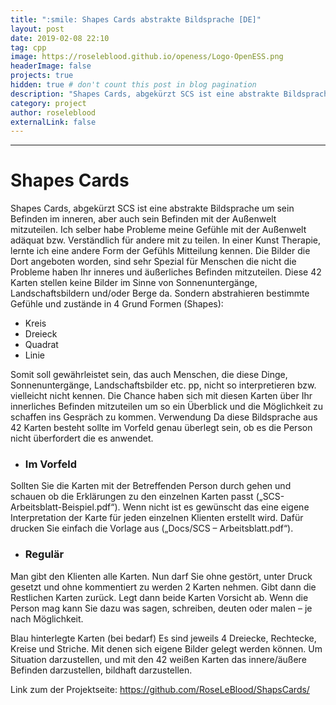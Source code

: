 ```yaml
---
title: ":smile: Shapes Cards abstrakte Bildsprache [DE]"
layout: post
date: 2019-02-08 22:10
tag: cpp
image: https://roseleblood.github.io/openess/Logo-OpenESS.png
headerImage: false
projects: true
hidden: true # don't count this post in blog pagination
description: "Shapes Cards, abgekürzt SCS ist eine abstrakte Bildsprache um sein Befinden auszudrücken"
category: project
author: roseleblood
externalLink: false
---
```


---
# Shapes Cards
Shapes Cards, abgekürzt SCS ist eine abstrakte Bildsprache um sein Befinden im inneren, aber auch sein Befinden mit der Außenwelt mitzuteilen. Ich selber habe Probleme meine Gefühle mit der Außenwelt adäquat bzw. Verständlich für andere mit zu teilen. In einer Kunst Therapie, lernte ich eine andere Form der Gefühls Mitteilung kennen. Die Bilder die Dort angeboten worden, sind sehr Spezial für Menschen die nicht die Probleme haben Ihr inneres und äußerliches Befinden mitzuteilen. Diese 42 Karten stellen keine Bilder im Sinne von Sonnenuntergänge, Landschaftsbildern und/oder Berge da. Sondern abstrahieren bestimmte Gefühle und zustände in 4 Grund Formen (Shapes):
*	Kreis
*	Dreieck
*	Quadrat 
*	Linie

Somit soll gewährleistet sein, das auch Menschen, die diese Dinge, Sonnenuntergänge, Landschaftsbilder etc. pp, nicht so interpretieren bzw. vielleicht nicht kennen. Die Chance haben sich mit diesen Karten über Ihr innerliches Befinden mitzuteilen um so ein Überblick und die Möglichkeit zu schaffen ins Gespräch zu kommen. 
Verwendung 
Da diese Bildsprache aus 42 Karten besteht sollte im Vorfeld genau überlegt sein, ob es die Person nicht überfordert die es anwendet.

*	### Im Vorfeld
Sollten Sie die Karten mit der Betreffenden Person durch gehen und schauen ob die Erklärungen zu den einzelnen Karten passt („SCS-Arbeitsblatt-Beispiel.pdf“). Wenn nicht ist es gewünscht das eine eigene Interpretation der Karte für jeden einzelnen Klienten erstellt wird. Dafür drucken Sie einfach  die Vorlage aus („Docs/SCS – Arbeitsblatt.pdf“). 
* ###	Regulär
Man gibt den Klienten alle Karten. Nun darf Sie ohne gestört, unter Druck gesetzt und ohne kommentiert zu werden 2 Karten nehmen. Gibt dann die Restlichen Karten zurück. 
Legt dann beide Karten Vorsicht ab.
Wenn die Person mag kann Sie dazu was sagen, schreiben, deuten oder malen – je nach Möglichkeit. 

Blau hinterlegte Karten (bei bedarf) 
Es sind jeweils 4 Dreiecke, Rechtecke, Kreise und Striche. Mit denen sich eigene Bilder gelegt werden können. Um Situation darzustellen,  und mit den 42 weißen Karten das innere/äußere Befinden darzustellen, bildhaft darzustellen.  

Link zum der Projektseite: https://github.com/RoseLeBlood/ShapsCards/
